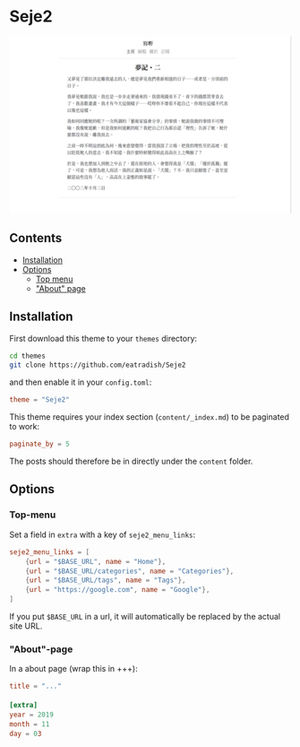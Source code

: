 # Seje2

![screenshot](Screenshot.png)

## Contents

- [Installation](#installation)
- [Options](#options)
  - [Top menu](#top-menu)
  - ["About" page](#"About"-page)

## Installation
First download this theme to your `themes` directory:

```bash
cd themes
git clone https://github.com/eatradish/Seje2
```
and then enable it in your `config.toml`:

```toml
theme = "Seje2"
```

This theme requires your index section (`content/_index.md`) to be paginated to work:

```toml
paginate_by = 5
```

The posts should therefore be in directly under the `content` folder.

## Options

### Top-menu
Set a field in `extra` with a key of `seje2_menu_links`:

```toml
seje2_menu_links = [
    {url = "$BASE_URL", name = "Home"},
    {url = "$BASE_URL/categories", name = "Categories"},
    {url = "$BASE_URL/tags", name = "Tags"},
    {url = "https://google.com", name = "Google"},
]
```

If you put `$BASE_URL` in a url, it will automatically be replaced by the actual
site URL.

### "About"-page

In a about page (wrap this in +++):

```toml
title = "..."

[extra]
year = 2019
month = 11
day = 03
```
